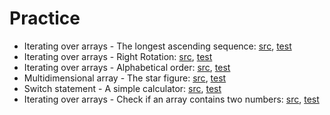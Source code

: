 # Practice

* Iterating over arrays - The longest ascending sequence: [src](src/main/java/learn/hyper/practice/LongestAscendingSequence.java), [test](src/test/java/learn/hyper/practice/LongestAscendingSequenceTest.java)
* Iterating over arrays - Right Rotation: [src](src/main/java/learn/hyper/practice/RightRotation.java), [test](src/test/java/learn/hyper/practice/RightRotationTest.java)
* Iterating over arrays - Alphabetical order: [src](src/main/java/learn/hyper/practice/AlphabeticalOrder.java), [test](src/test/java/learn/hyper/practice/AlphabeticalOrderTest.java)
* Multidimensional array - The star figure: [src](src/main/java/learn/hyper/practice/TheStarFigure.java), [test](src/test/java/learn/hyper/practice/TheStarFigureTest.java)
* Switch statement - A simple calculator: [src](src/main/java/learn/hyper/practice/SimpleCalculator.java), [test](src/test/java/learn/hyper/practice/SimpleCalculatorTest.java)
* Iterating over arrays - Check if an array contains two numbers: [src](src/main/java/learn/hyper/practice/ArrayContains.java), [test](src/test/java/learn/hyper/practice/ArrayContainsTest.java)
